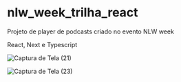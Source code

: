 # nlw_week_trilha_react
Projeto de player de podcasts criado no evento NLW week

React, Next e Typescript

![Captura de Tela (21)](https://user-images.githubusercontent.com/67068399/116351720-7f8b4c80-a7ca-11eb-8406-308280b9616a.png)


![Captura de Tela (23)](https://user-images.githubusercontent.com/67068399/116351734-85812d80-a7ca-11eb-8297-8e917476e27e.png)

